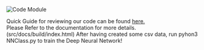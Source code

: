![Code Module](https://github.com/zneb97/SoftDesFinalProject/blob/gh-pages/CodeArche.png) <br>

Quick Guide for reviewing our code can be found <a href="https://docs.google.com/document/d/1rGOyaANnHi7TEOy9AfXIoOj2IeKgKpLuTaPRfRzjKxQ/edit?usp=sharing">here.</a>
<br>
Please Refer to the documentation for more details.(src/docs/build/index.html)
After having created some csv data, run pyhon3 NNClass.py to train the Deep Neural Network! 
